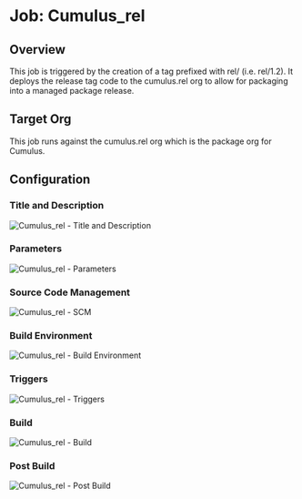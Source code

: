 # Job: Cumulus_rel

## Overview

This job is triggered by the creation of a tag prefixed with rel/ (i.e. rel/1.2).  It deploys the release tag code to the cumulus.rel org to allow for packaging into a managed package release.

## Target Org

This job runs against the cumulus.rel org which is the package org for Cumulus.

## Configuration

### Title and Description

![Cumulus_rel - Title and Description](https://raw.github.com/SalesforceFoundation/CumulusCI/master/docs/jobs/cumulus_rel-title.png)

### Parameters

![Cumulus_rel - Parameters](https://raw.github.com/SalesforceFoundation/CumulusCI/master/docs/jobs/cumulus_rel-params.png)

### Source Code Management

![Cumulus_rel - SCM](https://raw.github.com/SalesforceFoundation/CumulusCI/master/docs/jobs/cumulus_rel-scm.png)

### Build Environment

![Cumulus_rel - Build Environment](https://raw.github.com/SalesforceFoundation/CumulusCI/master/docs/jobs/cumulus_rel-build_environment.png)

### Triggers

![Cumulus_rel - Triggers](https://raw.github.com/SalesforceFoundation/CumulusCI/master/docs/jobs/cumulus_rel-triggers.png)

### Build

![Cumulus_rel - Build](https://raw.github.com/SalesforceFoundation/CumulusCI/master/docs/jobs/cumulus_rel-build.png)

### Post Build

![Cumulus_rel - Post Build](https://raw.github.com/SalesforceFoundation/CumulusCI/master/docs/jobs/cumulus_rel-post_build.png)
